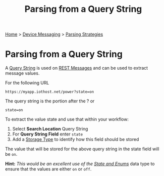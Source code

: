 ﻿---
title: Parsing from a Query String
keywords: messages, messaging, parsing, rest, querystring, http

created: 20170927
updated: 20170927
createdby: Kevin D. Wolf
updatedby: Kevin D. Wolf
---
[Home](../../Index.md) > [Device Messaging](../Index.md) > [Parsing Strategies](ParsingStrategies.md)

# Parsing from a Query String

A [Query String](https://en.wikipedia.org/wiki/Query_string) is used on [REST Messages](https://en.wikipedia.org/wiki/Representational_state_transfer) and can be used to extract message values.

For the following URL
```
https://myapp.iothost.net/power?state=on
```

The query string is the portion after the ? or
```
state=on
```

To extract the value state and use that within your workflow:
1.  Select **Search Location** Query String
2.  For **Query String Field** enter ```state```
3.  Add a [Storage Type](../TypeSystem/Index.md) to identify how this field should be stored

The value that will be stored for the above query string in the state field will be ```on```.

**Hint:** *This would be an excellent use of the [State and Enums](../TypeSystem/StatesAndEnums.md)* data type to ensure that the values are either ```on``` or ```off```. 
